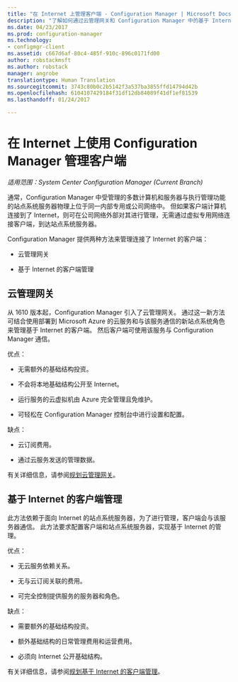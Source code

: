```yaml
---
title: "在 Internet 上管理客户端 - Configuration Manager | Microsoft Docs"
description: "了解如何通过云管理网关和 Configuration Manager 中的基于 Internet 的客户端管理来管理客户端。"
ms.date: 04/23/2017
ms.prod: configuration-manager
ms.technology:
- configmgr-client
ms.assetid: c667d6af-80c4-485f-910c-896c0171fd00
author: robstackmsft
ms.author: robstack
manager: angrobe
translationtype: Human Translation
ms.sourcegitcommit: 3743c80b0c2b5142f3a537ba3855ffd14794d42b
ms.openlocfilehash: 6104107429184f31df12db84089f41df1ef81539
ms.lasthandoff: 01/24/2017

---
```


# <a name="manage-clients-on-the-internet-with-configuration-manager"></a>在 Internet 上使用 Configuration Manager 管理客户端

*适用范围：System Center Configuration Manager (Current Branch)*

通常，Configuration Manager 中受管理的多数计算机和服务器与执行管理功能的站点系统服务器物理上位于同一内部专用或公司网络中。 但如果客户端计算机连接到了 Internet，则可在公司网络外部对其进行管理，无需通过虚拟专用网络连接客户端，到达站点系统服务器。

Configuration Manager 提供两种方法来管理连接了 Internet 的客户端：

-   云管理网关

-   基于 Internet 的客户端管理

## <a name="cloud-management-gateway"></a>云管理网关

从 1610 版本起，Configuration Manager 引入了云管理网关。 通过这一新方法可结合使用部署到 Microsoft Azure 的云服务和与该服务通信的新站点系统角色来管理基于 Internet 的客户端。 然后客户端可使用该服务与 Configuration Manager 通信。

优点：

-   无需额外的基础结构投资。

-   不会将本地基础结构公开至 Internet。

-   运行服务的云虚拟机由 Azure 完全管理且免维护。

-   可轻松在 Configuration Manager 控制台中进行设置和配置。

缺点：

-   云订阅费用。

-   通过云服务发送的管理数据。

有关详细信息，请参阅[规划云管理网关](plan-cloud-management-gateway.md)。

## <a name="internet-based-client-management"></a>基于 Internet 的客户端管理

此方法依赖于面向 Internet 的站点系统服务器，为了进行管理，客户端会与该服务器通信。 此方法要求配置客户端和站点系统服务器，实现基于 Internet 的管理。

优点：

-   无云服务依赖关系。

-   无与云订阅关联的费用。

-   可完全控制提供服务的服务器和角色。

缺点：

-   需要额外的基础结构投资。

-   额外基础结构的日常管理费用和运营费用。

-   必须向 Internet 公开基础结构。

有关详细信息，请参阅[规划基于 Internet 的客户端管理](plan-internet-based-client-management.md)。

